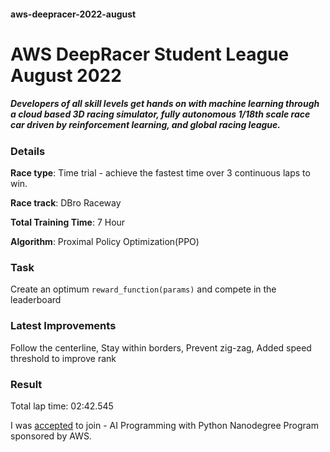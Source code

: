 #### aws-deepracer-2022-august

# **AWS DeepRacer Student League August 2022**

##### Developers of all skill levels get hands on with machine learning through a cloud based 3D racing simulator, fully autonomous 1/18th scale race car driven by reinforcement learning, and global racing league.

### **Details**

**Race type**: Time trial - achieve the fastest time over 3 continuous laps to win.

**Race track**: DBro Raceway

**Total Training Time**: 7 Hour

**Algorithm**: Proximal Policy Optimization(PPO)

### **Task**

Create an optimum ```reward_function(params)``` and compete in the leaderboard

### **Latest Improvements**

Follow the centerline, Stay within borders, Prevent zig-zag, Added speed threshold to improve rank

### **Result**

Total lap time: 02:42.545

I was [accepted](https://github.com/n1ghtf4l1/aws-deepracer-2022-august/blob/main/certificates/AWSAIML_Sch_badge.png) to join - AI Programming with Python Nanodegree Program sponsored by AWS.
